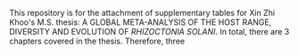 This repository is for the attachment of supplementary tables for Xin Zhi Khoo's M.S. thesis: A GLOBAL META-ANALYSIS OF THE HOST RANGE, DIVERSITY AND EVOLUTION OF _RHIZOCTONIA SOLANI_. 
In total, there are 3 chapters covered in the thesis. Therefore, three
